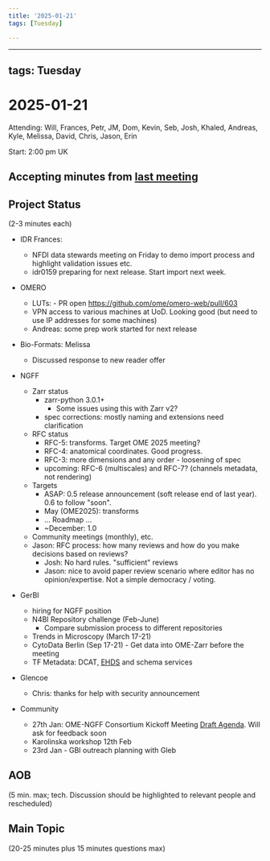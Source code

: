 ```yaml
---
title: '2025-01-21'
tags: [Tuesday]

---
```


---
tags: Tuesday
---

# 2025-01-21

Attending: Will, Frances, Petr, JM, Dom, Kevin, Seb, Josh, Khaled, Andreas, Kyle, Melissa, David, Chris, Jason, Erin

Start: 2:00 pm UK

## Accepting minutes from [last meeting](https://hackmd.io/team/ome?nav=overview)

## Project Status

(2-3 minutes each)

- IDR Frances:
    - NFDI data stewards meeting on Friday to demo import process and highlight validation issues etc.
    - idr0159 preparing for next release. Start import next week.

- OMERO
    - LUTs: - PR open https://github.com/ome/omero-web/pull/603 
    - VPN access to various machines at UoD. Looking good (but need to use IP addresses for some machines)
    - Andreas: some prep work started for next release
 
- Bio-Formats: Melissa
    - Discussed response to new reader offer

- NGFF
  - Zarr status
    - zarr-python 3.0.1+
        - Some issues using this with Zarr v2?
    - spec corrections: mostly naming and extensions need clarification 
  - RFC status
    - RFC-5: transforms. Target OME 2025 meeting?
    - RFC-4: anatomical coordinates. Good progress.
    - RFC-3: more dimensions and any order - loosening of spec
    - upcoming: RFC-6 (multiscales) and RFC-7? (channels metadata, not rendering)
  - Targets
    - ASAP: 0.5 release announcement (soft release end of last year). 0.6 to follow "soon".
    - May (OME2025): transforms
    - ... Roadmap ...
    - ~December: 1.0
  - Community meetings (monthly), etc. 
  - Jason: RFC process: how many reviews and how do you make decisions based on reviews?
      - Josh: No hard rules. "sufficient" reviews
      - Jason: nice to avoid paper review scenario where editor has no opinion/expertise. Not a simple democracy / voting.

- GerBI
  - hiring for NGFF position
  - N4BI Repository challenge (Feb-June)
      - Compare submission process to different repositories
  - Trends in Microscopy (March 17-21)
  - CytoData Berlin (Sep 17-21) - Get data into OME-Zarr before the meeting
  - TF Metadata: DCAT, [EHDS](https://health.ec.europa.eu/ehealth-digital-health-and-care/european-health-data-space_en) and schema services

- Glencoe
    - Chris: thanks for help with security announcement

- Community
    - 27th Jan: OME-NGFF Consortium Kickoff Meeting [Draft Agenda](https://docs.google.com/document/d/1yz8rIgbFoAfampZKbtjZ3uBsVgyWgGJ7gH_8AUrq0HI/edit?tab=t.0). Will ask for feedback soon
    - Karolinska workshop 12th Feb
    - 23rd Jan - GBI outreach planning with Gleb

## AOB

(5 min. max; tech. Discussion should be highlighted to relevant people and rescheduled)

## Main Topic

(20-25 minutes plus 15 minutes questions max)
